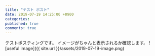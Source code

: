 ```yaml
---
title: "テスト ポスト"
date: 2019-07-19 14:25:00 +0900
categories: 
published: true
comments: true
---
```


テストポスティングです。
イメージがちゃんと表示されるか確認します。
![useful image]({{ site.url }}/assets/2019-07-19-image.png)
